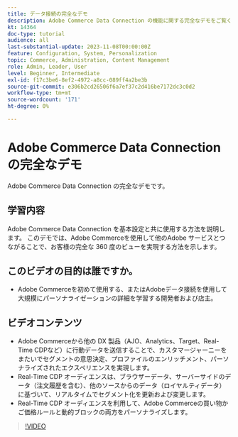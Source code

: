 ```yaml
---
title: データ接続の完全なデモ
description: Adobe Commerce Data Connection の機能に関する完全なデモをご覧ください
kt: 14364
doc-type: tutorial
audience: all
last-substantial-update: 2023-11-08T00:00:00Z
feature: Configuration, System, Personalization
topic: Commerce, Administration, Content Management
role: Admin, Leader, User
level: Beginner, Intermediate
exl-id: f17c3be6-8ef2-4972-a8cc-089ff4a2be3b
source-git-commit: e306b2cd26506f6a7ef37c2d416be7172dc3c0d2
workflow-type: tm+mt
source-wordcount: '171'
ht-degree: 0%

---
```


# Adobe Commerce Data Connection の完全なデモ

Adobe Commerce Data Connection の完全なデモです。

## 学習内容

Adobe Commerce Data Connection を基本設定と共に使用する方法を説明します。 このデモでは、Adobe Commerceを使用して他のAdobe サービスとつながることで、お客様の完全な 360 度のビューを実現する方法を示します。

## このビデオの目的は誰ですか。

* Adobe Commerceを初めて使用する、またはAdobeデータ接続を使用して大規模にパーソナライゼーションの詳細を学習する開発者および店主。

## ビデオコンテンツ

* Adobe Commerceから他の DX 製品（AJO、Analytics、Target、Real-Time CDPなど）に行動データを送信することで、カスタマージャーニーをまたいでセグメントの意思決定、プロファイルのエンリッチメント、パーソナライズされたエクスペリエンスを実現します。
* Real-Time CDP オーディエンスは、ブラウザーデータ、サーバーサイドのデータ（注文履歴を含む）、他のソースからのデータ（ロイヤルティデータ）に基づいて、リアルタイムでセグメント化を更新および変更します。
* Real-Time CDP オーディエンスを利用して、Adobe Commerceの買い物かご価格ルールと動的ブロックの両方をパーソナライズします。

>[!VIDEO](https://video.tv.adobe.com/v/3453819?learn=on&captions=jpn)
